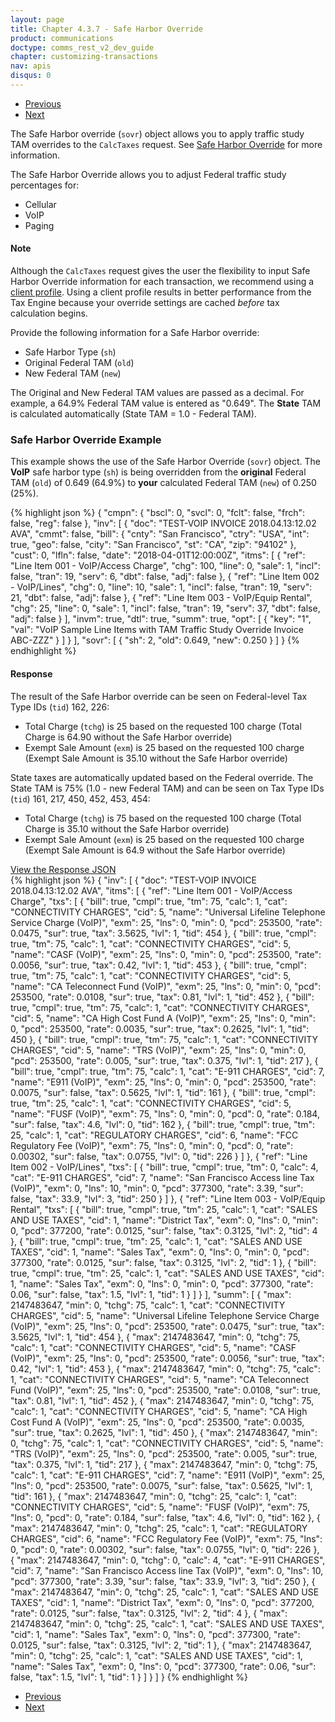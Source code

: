 ```yaml
---
layout: page
title: Chapter 4.3.7 - Safe Harbor Override
product: communications
doctype: comms_rest_v2_dev_guide
chapter: customizing-transactions
nav: apis
disqus: 0
---
```


<ul class="pager">
  <li class="previous"><a href="/communications/dev-guide_rest_v2/customizing-transactions/sample-transactions/tax-override/"><i class="glyphicon glyphicon-chevron-left"></i>Previous</a></li>
  <li class="next"><a href="/communications/dev-guide_rest_v2/customizing-transactions/sample-transactions/sau/">Next<i class="glyphicon glyphicon-chevron-right"></i></a></li>
</ul>

The Safe Harbor override (<code>sovr</code>) object allows you to apply traffic study TAM overrides to the <code>CalcTaxes</code> request.  See <a class="dev-guide-link" href="/communications/dev-guide_rest_v2/reference/safe-harbor-override/">Safe Harbor Override</a> for more information.

The Safe Harbor Override allows you to adjust Federal traffic study percentages for:
<ul class="dev-guide-list">
    <li>Cellular</li>
    <li>VoIP</li>
    <li>Paging</li>
</ul>

<h4 id="note">Note</h4>
Although the <code>CalcTaxes</code> request gives the user the flexibility to input Safe Harbor Override information for each transaction, we recommend using a <a class="dev-guide-link" href="/communications/dev-guide_rest_v2/customizing-transactions/client-profiles/">client profile</a>. Using a client profile results in better performance from the Tax Engine because your override settings are cached <i>before</i> tax calculation begins.

Provide the following information for a Safe Harbor override:
<ul class="dev-guide-list">
    <li>Safe Harbor Type (<code>sh</code>)</li>
    <li>Original Federal TAM (<code>old</code>)</li>
    <li>New Federal TAM (<code>new</code>)</li>
</ul>

The Original and New Federal TAM values are passed as a decimal.  For example, a 64.9% Federal TAM value is entered as "0.649".  The <b>State</b> TAM is calculated automatically (State TAM = 1.0 - Federal TAM).

<h3>Safe Harbor Override Example</h3>
This example shows the use of the Safe Harbor Override (<code>sovr</code>) object.  The <b>VoIP</b> safe harbor type (<code>sh</code>) is being overridden from the <b>original</b> Federal TAM (<code>old</code>) of 0.649 (64.9%) to <b>your</b> calculated Federal TAM (<code>new</code>) of 0.250 (25%).

{% highlight json %}
{
  "cmpn": {
    "bscl": 0,
    "svcl": 0,
    "fclt": false,
    "frch": false,
    "reg": false
  },
  "inv": [
    {
      "doc": "TEST-VOIP INVOICE 2018.04.13:12.02 AVA",
      "cmmt": false,
      "bill": {
        "cnty": "San Francisco",
        "ctry": "USA",
        "int": true,
        "geo": false,
        "city": "San Francisco",
        "st": "CA",
        "zip": "94102"
      },
      "cust": 0,
      "lfln": false,
      "date": "2018-04-01T12:00:00Z",
      "itms": [
        {
          "ref": "Line Item 001 - VoIP/Access Charge",
          "chg": 100,
          "line": 0,
          "sale": 1,
          "incl": false,
          "tran": 19,
          "serv": 6,
          "dbt": false,
          "adj": false
        },
        {
          "ref": "Line Item 002 - VoIP/Lines",
          "chg": 0,
          "line": 10,
          "sale": 1,
          "incl": false,
          "tran": 19,
          "serv": 21,
          "dbt": false,
          "adj": false
        },
        {
          "ref": "Line Item 003 - VoIP/Equip Rental",
          "chg": 25,
          "line": 0,
          "sale": 1,
          "incl": false,
          "tran": 19,
          "serv": 37,
          "dbt": false,
          "adj": false
        }
      ],
      "invm": true,
      "dtl": true,
      "summ": true,
      "opt": [
        {
          "key": "1",
          "val": "VoIP Sample Line Items with TAM Traffic Study Override Invoice ABC-ZZZ"
        }
      ]
    }
  ],
  "sovr": [	
    {
      "sh": 2,
      "old": 0.649,
      "new": 0.250
    }
  ]
}
{% endhighlight %}

<h4>Response</h4>
The result of the Safe Harbor override can be seen on Federal-level Tax Type IDs (<code>tid</code>) 162, 226:
<ul class="dev-guide-list">
  <li>Total Charge (<code>tchg</code>) is 25 based on the requested 100 charge (Total Charge is 64.90 without the Safe Harbor override)</li>
  <li>Exempt Sale Amount (<code>exm</code>) is 25 based on the requested 100 charge (Exempt Sale Amount is 35.10 without the Safe Harbor override)</li>
</ul>

State taxes are automatically updated based on the Federal override.  The State TAM is 75% (1.0 - new Federal TAM) and can be seen on Tax Type IDs (<code>tid</code>) 161, 217, 450, 452, 453, 454:
<ul class="dev-guide-list">
  <li>Total Charge (<code>tchg</code>) is 75 based on the requested 100 charge (Total Charge is 35.10 without the Safe Harbor override)</li>
  <li>Exempt Sale Amount (<code>exm</code>) is 25 based on the requested 100 charge (Exempt Sale Amount is 64.9 without the Safe Harbor override)</li>
</ul>

 <div class="panel-group">
  <a data-toggle="collapse" href="#collapse1">View the Response JSON</a>
  <div id="collapse1" class="panel-collapse collapse">
    <div class="panel-body">
{% highlight json %}
{
  "inv": [
    {
      "doc": "TEST-VOIP INVOICE 2018.04.13:12.02 AVA",
      "itms": [
        {
          "ref": "Line Item 001 - VoIP/Access Charge",
          "txs": [
            {
              "bill": true,
              "cmpl": true,
              "tm": 75,
              "calc": 1,
              "cat": "CONNECTIVITY CHARGES",
              "cid": 5,
              "name": "Universal Lifeline Telephone Service Charge (VoIP)",
              "exm": 25,
              "lns": 0,
              "min": 0,
              "pcd": 253500,
              "rate": 0.0475,
              "sur": true,
              "tax": 3.5625,
              "lvl": 1,
              "tid": 454
            },
            {
              "bill": true,
              "cmpl": true,
              "tm": 75,
              "calc": 1,
              "cat": "CONNECTIVITY CHARGES",
              "cid": 5,
              "name": "CASF (VoIP)",
              "exm": 25,
              "lns": 0,
              "min": 0,
              "pcd": 253500,
              "rate": 0.0056,
              "sur": true,
              "tax": 0.42,
              "lvl": 1,
              "tid": 453
            },
            {
              "bill": true,
              "cmpl": true,
              "tm": 75,
              "calc": 1,
              "cat": "CONNECTIVITY CHARGES",
              "cid": 5,
              "name": "CA Teleconnect Fund (VoIP)",
              "exm": 25,
              "lns": 0,
              "min": 0,
              "pcd": 253500,
              "rate": 0.0108,
              "sur": true,
              "tax": 0.81,
              "lvl": 1,
              "tid": 452
            },
            {
              "bill": true,
              "cmpl": true,
              "tm": 75,
              "calc": 1,
              "cat": "CONNECTIVITY CHARGES",
              "cid": 5,
              "name": "CA High Cost Fund A (VoIP)",
              "exm": 25,
              "lns": 0,
              "min": 0,
              "pcd": 253500,
              "rate": 0.0035,
              "sur": true,
              "tax": 0.2625,
              "lvl": 1,
              "tid": 450
            },
            {
              "bill": true,
              "cmpl": true,
              "tm": 75,
              "calc": 1,
              "cat": "CONNECTIVITY CHARGES",
              "cid": 5,
              "name": "TRS (VoIP)",
              "exm": 25,
              "lns": 0,
              "min": 0,
              "pcd": 253500,
              "rate": 0.005,
              "sur": true,
              "tax": 0.375,
              "lvl": 1,
              "tid": 217
            },
            {
              "bill": true,
              "cmpl": true,
              "tm": 75,
              "calc": 1,
              "cat": "E-911 CHARGES",
              "cid": 7,
              "name": "E911 (VoIP)",
              "exm": 25,
              "lns": 0,
              "min": 0,
              "pcd": 253500,
              "rate": 0.0075,
              "sur": false,
              "tax": 0.5625,
              "lvl": 1,
              "tid": 161
            },
            {
              "bill": true,
              "cmpl": true,
              "tm": 25,
              "calc": 1,
              "cat": "CONNECTIVITY CHARGES",
              "cid": 5,
              "name": "FUSF (VoIP)",
              "exm": 75,
              "lns": 0,
              "min": 0,
              "pcd": 0,
              "rate": 0.184,
              "sur": false,
              "tax": 4.6,
              "lvl": 0,
              "tid": 162
            },
            {
              "bill": true,
              "cmpl": true,
              "tm": 25,
              "calc": 1,
              "cat": "REGULATORY CHARGES",
              "cid": 6,
              "name": "FCC Regulatory Fee (VoIP)",
              "exm": 75,
              "lns": 0,
              "min": 0,
              "pcd": 0,
              "rate": 0.00302,
              "sur": false,
              "tax": 0.0755,
              "lvl": 0,
              "tid": 226
            }
          ]
        },
        {
          "ref": "Line Item 002 - VoIP/Lines",
          "txs": [
            {
              "bill": true,
              "cmpl": true,
              "tm": 0,
              "calc": 4,
              "cat": "E-911 CHARGES",
              "cid": 7,
              "name": "San Francisco Access line Tax (VoIP)",
              "exm": 0,
              "lns": 10,
              "min": 0,
              "pcd": 377300,
              "rate": 3.39,
              "sur": false,
              "tax": 33.9,
              "lvl": 3,
              "tid": 250
            }
          ]
        },
        {
          "ref": "Line Item 003 - VoIP/Equip Rental",
          "txs": [
            {
              "bill": true,
              "cmpl": true,
              "tm": 25,
              "calc": 1,
              "cat": "SALES AND USE TAXES",
              "cid": 1,
              "name": "District Tax",
              "exm": 0,
              "lns": 0,
              "min": 0,
              "pcd": 377200,
              "rate": 0.0125,
              "sur": false,
              "tax": 0.3125,
              "lvl": 2,
              "tid": 4
            },
            {
              "bill": true,
              "cmpl": true,
              "tm": 25,
              "calc": 1,
              "cat": "SALES AND USE TAXES",
              "cid": 1,
              "name": "Sales Tax",
              "exm": 0,
              "lns": 0,
              "min": 0,
              "pcd": 377300,
              "rate": 0.0125,
              "sur": false,
              "tax": 0.3125,
              "lvl": 2,
              "tid": 1
            },
            {
              "bill": true,
              "cmpl": true,
              "tm": 25,
              "calc": 1,
              "cat": "SALES AND USE TAXES",
              "cid": 1,
              "name": "Sales Tax",
              "exm": 0,
              "lns": 0,
              "min": 0,
              "pcd": 377300,
              "rate": 0.06,
              "sur": false,
              "tax": 1.5,
              "lvl": 1,
              "tid": 1
            }
          ]
        }
      ],
      "summ": [
        {
          "max": 2147483647,
          "min": 0,
          "tchg": 75,
          "calc": 1,
          "cat": "CONNECTIVITY CHARGES",
          "cid": 5,
          "name": "Universal Lifeline Telephone Service Charge (VoIP)",
          "exm": 25,
          "lns": 0,
          "pcd": 253500,
          "rate": 0.0475,
          "sur": true,
          "tax": 3.5625,
          "lvl": 1,
          "tid": 454
        },
        {
          "max": 2147483647,
          "min": 0,
          "tchg": 75,
          "calc": 1,
          "cat": "CONNECTIVITY CHARGES",
          "cid": 5,
          "name": "CASF (VoIP)",
          "exm": 25,
          "lns": 0,
          "pcd": 253500,
          "rate": 0.0056,
          "sur": true,
          "tax": 0.42,
          "lvl": 1,
          "tid": 453
        },
        {
          "max": 2147483647,
          "min": 0,
          "tchg": 75,
          "calc": 1,
          "cat": "CONNECTIVITY CHARGES",
          "cid": 5,
          "name": "CA Teleconnect Fund (VoIP)",
          "exm": 25,
          "lns": 0,
          "pcd": 253500,
          "rate": 0.0108,
          "sur": true,
          "tax": 0.81,
          "lvl": 1,
          "tid": 452
        },
        {
          "max": 2147483647,
          "min": 0,
          "tchg": 75,
          "calc": 1,
          "cat": "CONNECTIVITY CHARGES",
          "cid": 5,
          "name": "CA High Cost Fund A (VoIP)",
          "exm": 25,
          "lns": 0,
          "pcd": 253500,
          "rate": 0.0035,
          "sur": true,
          "tax": 0.2625,
          "lvl": 1,
          "tid": 450
        },
        {
          "max": 2147483647,
          "min": 0,
          "tchg": 75,
          "calc": 1,
          "cat": "CONNECTIVITY CHARGES",
          "cid": 5,
          "name": "TRS (VoIP)",
          "exm": 25,
          "lns": 0,
          "pcd": 253500,
          "rate": 0.005,
          "sur": true,
          "tax": 0.375,
          "lvl": 1,
          "tid": 217
        },
        {
          "max": 2147483647,
          "min": 0,
          "tchg": 75,
          "calc": 1,
          "cat": "E-911 CHARGES",
          "cid": 7,
          "name": "E911 (VoIP)",
          "exm": 25,
          "lns": 0,
          "pcd": 253500,
          "rate": 0.0075,
          "sur": false,
          "tax": 0.5625,
          "lvl": 1,
          "tid": 161
        },
        {
          "max": 2147483647,
          "min": 0,
          "tchg": 25,
          "calc": 1,
          "cat": "CONNECTIVITY CHARGES",
          "cid": 5,
          "name": "FUSF (VoIP)",
          "exm": 75,
          "lns": 0,
          "pcd": 0,
          "rate": 0.184,
          "sur": false,
          "tax": 4.6,
          "lvl": 0,
          "tid": 162
        },
        {
          "max": 2147483647,
          "min": 0,
          "tchg": 25,
          "calc": 1,
          "cat": "REGULATORY CHARGES",
          "cid": 6,
          "name": "FCC Regulatory Fee (VoIP)",
          "exm": 75,
          "lns": 0,
          "pcd": 0,
          "rate": 0.00302,
          "sur": false,
          "tax": 0.0755,
          "lvl": 0,
          "tid": 226
        },
        {
          "max": 2147483647,
          "min": 0,
          "tchg": 0,
          "calc": 4,
          "cat": "E-911 CHARGES",
          "cid": 7,
          "name": "San Francisco Access line Tax (VoIP)",
          "exm": 0,
          "lns": 10,
          "pcd": 377300,
          "rate": 3.39,
          "sur": false,
          "tax": 33.9,
          "lvl": 3,
          "tid": 250
        },
        {
          "max": 2147483647,
          "min": 0,
          "tchg": 25,
          "calc": 1,
          "cat": "SALES AND USE TAXES",
          "cid": 1,
          "name": "District Tax",
          "exm": 0,
          "lns": 0,
          "pcd": 377200,
          "rate": 0.0125,
          "sur": false,
          "tax": 0.3125,
          "lvl": 2,
          "tid": 4
        },
        {
          "max": 2147483647,
          "min": 0,
          "tchg": 25,
          "calc": 1,
          "cat": "SALES AND USE TAXES",
          "cid": 1,
          "name": "Sales Tax",
          "exm": 0,
          "lns": 0,
          "pcd": 377300,
          "rate": 0.0125,
          "sur": false,
          "tax": 0.3125,
          "lvl": 2,
          "tid": 1
        },
        {
          "max": 2147483647,
          "min": 0,
          "tchg": 25,
          "calc": 1,
          "cat": "SALES AND USE TAXES",
          "cid": 1,
          "name": "Sales Tax",
          "exm": 0,
          "lns": 0,
          "pcd": 377300,
          "rate": 0.06,
          "sur": false,
          "tax": 1.5,
          "lvl": 1,
          "tid": 1
        }
      ]
    }
  ]
}
{% endhighlight %}
    </div>
  </div>
</div>


<ul class="pager">
  <li class="previous"><a href="/communications/dev-guide_rest_v2/customizing-transactions/sample-transactions/tax-override/"><i class="glyphicon glyphicon-chevron-left"></i>Previous</a></li>
  <li class="next"><a href="/communications/dev-guide_rest_v2/customizing-transactions/sample-transactions/sau/">Next<i class="glyphicon glyphicon-chevron-right"></i></a></li>
</ul>